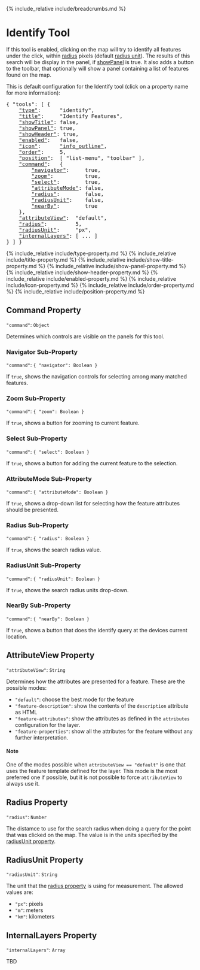 {% include_relative include/breadcrumbs.md %}

# Identify Tool

If this tool is enabled, clicking on the map will try to identify all features under the click, within [radius](#radius-property) pixels (default [radius unit](#radiusunit-property)).
The results of this search will be display in the panel, if [showPanel](#showPanel-identify-tool) is true.
It also adds a button to the toolbar, that optionally will show a panel containing a list of features found on the map.

This is default configuration for the Identify tool (click on a property name for more information):
<pre>
{ "tools": [ {
    <a href="#type-property"     >"type"</a>:      "identify",
    <a href="#title-property"    >"title"</a>:     "Identify Features",
    <a href="#showtitle-property">"showTitle"</a>: false,
    <a href="#showpanel-property">"showPanel"</a>: true,
    <a href="#showheader-property">"showHeader"</a>: true,
    <a href="#enabled-property"  >"enabled"</a>:   false,
    <a href="#icon-property"     >"icon"</a>:      <a href="https://material.io/tools/icons/?icon=help" target="material">"info_outline"</a>,
    <a href="#order-property"    >"order"</a>:     5,
    <a href="#position-property" >"position"</a>:  [ "list-menu", "toolbar" ],
    <a href="#command-property"  >"command"</a>:   {
        <a href="#navigator-sub-property"       >"navigator"</a>:     true,
        <a href="#zoom-sub-property"            >"zoom"</a>:          true,
        <a href="#select-sub-property"          >"select"</a>:        true,
        <a href="#attributemode-sub-property"   >"attributeMode"</a>: false,
        <a href="#radius-sub-property"          >"radius"</a>:        false,
        <a href="#radiusunit-sub-property"      >"radiusUnit"</a>:    false,
        <a href="#nearby-sub-property"          >"nearBy"</a>:        true
    },
    <a href="#attributeview-property"  >"attributeView"</a>:  "default",
    <a href="#radius-property"         >"radius"</a>:         5,
    <a href="#radiusunit-property"     >"radiusUnit"</a>:     "px",
    <a href="#internallayers-property" >"internalLayers"</a>: [ ... ]
} ] }
</pre>

{% include_relative include/type-property.md %}
{% include_relative include/title-property.md %}
{% include_relative include/show-title-property.md %}
{% include_relative include/show-panel-property.md %}
{% include_relative include/show-header-property.md %}
{% include_relative include/enabled-property.md %}
{% include_relative include/icon-property.md %}
{% include_relative include/order-property.md %}
{% include_relative include/position-property.md %}

## Command Property
`"command"`: `Object`

Determines which controls are visible on the panels for this tool.

### Navigator Sub-Property
`"command"`: `{ "navigator": Boolean }`

If `true`, shows the navigation controls for selecting among many matched features.

### Zoom Sub-Property
`"command"`: `{ "zoom": Boolean }`

If `true`, shows a button for zooming to current feature.

### Select Sub-Property
`"command"`: `{ "select": Boolean }`

If `true`, shows a button for adding the current feature to the selection.

### AttributeMode Sub-Property
`"command"`: `{ "attributeMode": Boolean }`

If `true`, shows a drop-down list for selecting how the feature attributes should be presented.

### Radius Sub-Property
`"command"`: `{ "radius": Boolean }`

If `true`, shows the search radius value.

### RadiusUnit Sub-Property
`"command"`: `{ "radiusUnit": Boolean }`

If `true`, shows the search radius units drop-down.

### NearBy Sub-Property
`"command"`: `{ "nearBy": Boolean }`

If `true`, shows a button that does the identify query at the devices current location.


## AttributeView Property
`"attributeView"`: `String`

Determines how the attributes are presented for a feature.
These are the possible modes:

- `"default"`: choose the best mode for the feature
- `"feature-description"`: show the contents of the `description` attribute as HTML
- `"feature-attributes"`: show the attributes as defined in the `attributes` configuration for the layer.
- `"feature-properties"`: show all the attributes for the feature without any further interpretation.

#### Note

One of the modes possible when `attributeView == "default"` is one that uses the feature template defined for the layer.
This mode is the most preferred one if possible, but it is not possible to force `attributeView` to always use it.


## Radius Property
`"radius"`: `Number`

The distamce to use for the search radius when doing a query for the point that was clicked on the map.
The value is in the units specified by the [radiusUnit property](#radiusunit-property).

## RadiusUnit Property
`"radiusUnit"`: `String`

The unit that the [radius property](#radius-property) is using for measurement.
The allowed values are:

- `"px"`: pixels
- `"m"`: meters
- `"km"`: kilometers


## InternalLayers Property
`"internalLayers"`: `Array`

TBD